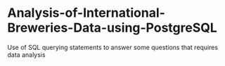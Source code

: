 # Analysis-of-International-Breweries-Data-using-PostgreSQL
Use of SQL querying statements to answer some questions that requires data analysis
